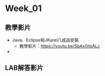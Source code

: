 # Week_01

## 教學影片
   * Java、Eclipse和JKarel八成品安裝
      * 教學影片：https://youtu.be/SbAx0jtsALc
   * 
## LAB解答影片
